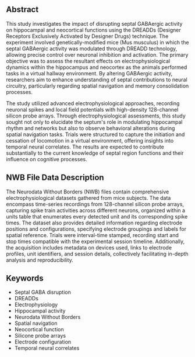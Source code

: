 ## Abstract

This study investigates the impact of disrupting septal GABAergic activity on hippocampal and neocortical functions using the DREADDs (Designer Receptors Exclusively Activated by Designer Drugs) technique. The experiment involved genetically-modified mice (Mus musculus) in which the septal GABAergic activity was modulated through DREADD technology, allowing precise control over neuronal inhibition and activation. The primary objective was to assess the resultant effects on electrophysiological dynamics within the hippocampus and neocortex as the animals performed tasks in a virtual hallway environment. By altering GABAergic activity, researchers aim to enhance understanding of septal contributions to neural circuitry, particularly regarding spatial navigation and memory consolidation processes.

The study utilized advanced electrophysiological approaches, recording neuronal spikes and local field potentials with high-density 128-channel silicon probe arrays. Through electrophysiological assessments, this study sought not only to elucidate the septum's role in modulating hippocampal rhythm and networks but also to observe behavioral alterations during spatial navigation tasks. Trials were structured to capture the initiation and cessation of locomotion in a virtual environment, offering insights into temporal neural correlates. The results are expected to contribute substantially to the current knowledge of septal region functions and their influence on cognitive processes.

## NWB File Data Description

The Neurodata Without Borders (NWB) files contain comprehensive electrophysiological datasets gathered from mice subjects. The data encompass time-series recordings from 128-channel silicon probe arrays, capturing spike train activities across different neurons, organized within a units table that enumerates every detected unit and its corresponding spike times. The dataset also provides detailed information regarding electrode positions and configurations, specifying electrode groupings and labels for spatial reference. Trials were interval-time stamped, recording start and stop times compatible with the experimental session timeline. Additionally, the acquisition includes metadata on devices used, links to electrode profiles, unit identifiers, and session details, collectively facilitating in-depth analysis and reproducibility.

## Keywords

- Septal GABA disruption
- DREADDs
- Electrophysiology
- Hippocampal activity
- Neurodata Without Borders
- Spatial navigation
- Neocortical function
- Silicone probe arrays
- Electrode configuration
- Temporal neural correlates